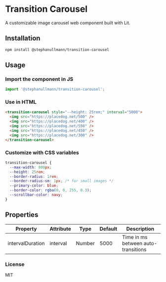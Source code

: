 # Transition Carousel

A customizable image carousel web component built with Lit.

## Installation

```bash
npm install @stephanullmann/transition-carousel
```

## Usage

### Import the component in JS

```js
import '@stephanullmann/transition-carousel';
```

### Use in HTML

```html
<transition-carousel style="--height: 25rem;" interval="5000">
  <img src="https://placedog.net/500" />
  <img src="https://placedog.net/400" />
  <img src="https://placedog.net/550" />
  <img src="https://placedog.net/450" />
  <img src="https://placedog.net/300" />
</transition-carousel>
```

### Customize with CSS variables

```css
transition-carousel {
  --max-width: 800px;
  --height: 25rem;
  --border-radius: 1rem;
  --border-radius-sm: 1px; /* for small images */
  --primary-color: blue;
  --border-color: rgba(0, 0, 255, 0.3);
  --scrollbar-color: navy;
}
```

## Properties

| Property         | Attribute | Type   | Default | Description                         |
| ---------------- | --------- | ------ | ------- | ----------------------------------- |
| intervalDuration | interval  | Number | 5000    | Time in ms between auto-transitions |

### License

MIT
